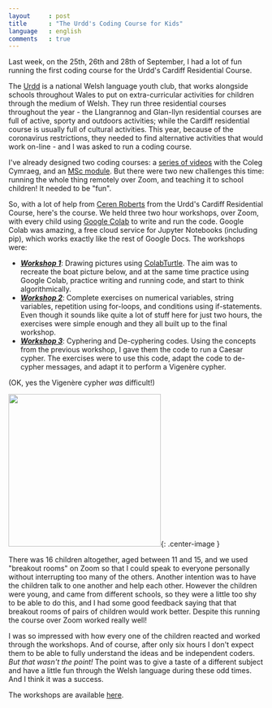 ```yaml
---
layout     : post
title      : "The Urdd's Coding Course for Kids"
language   : english
comments   : true
---
```


Last week, on the 25th, 26th and 28th of September, I had a lot of fun running the first coding course for the Urdd's Cardiff Residential Course.

The [Urdd](https://www.urdd.cymru/en/) is a national Welsh language youth club, that works alongside schools throughout Wales to put on extra-curricular activities for children through the medium of Welsh. They run three residential courses throughout the year - the Llangrannog and Glan-llyn residential courses are full of active, sporty and outdoors activities; while the Cardiff residential course is usually full of cultural activities. This year, because of the coronavirus restrictions, they needed to find alternative activities that would work on-line - and I was asked to run a coding course.

I've already designed two coding courses: a [series of videos](/teaching/tiwtorialau-python/) with the Coleg Cymraeg, and an [MSc module](/cm/). But there were two new challenges this time: running the whole thing remotely over Zoom, and teaching it to school children! It needed to be "fun".

So, with a lot of help from [Ceren Roberts](https://twitter.com/ceren_roberts) from the Urdd's Cardiff Residential Course, here's the course. We held three two hour workshops, over Zoom, with every child using [Google Colab](https://colab.research.google.com/) to write and run the code.  Google Colab was amazing, a free cloud service for Jupyter Notebooks (including pip), which works exactly like the rest of Google Docs. The workshops were:

+ [***Workshop 1***](/outreach/gweithdy1.pdf): Drawing pictures using [ColabTurtle](https://github.com/tolgaatam/ColabTurtle). The aim was to recreate the boat picture below, and at the same time practice using Google Colab, practice writing and running code, and start to think algorithmically.
+ [***Workshop 2***](/outreach/gweithdy2.pdf): Complete exercises on numerical variables, string variables, repetition using for-loops, and conditions using if-statements. Even though it sounds like quite a lot of stuff here for just two hours, the exercises were simple enough and they all built up to the final workshop.
+ [***Workshop 3***](/outreach/gweithdy3.pdf): Cyphering and De-cyphering codes. Using the concepts from the previous workshop, I gave them the code to run a Caesar cypher. The exercises were to use this code, adapt the code to de-cypher messages, and adapt it to perform a Vigenère cypher.

(OK, yes the Vigenère cypher *was* difficult!)

<img src="{{site.baseurl}}/images/cwch.png" width="300">{: .center-image }

There was 16 children altogether, aged between 11 and 15, and we used "breakout rooms" on Zoom so that I could speak to everyone personally without interrupting too many of the others. Another intention was to have the children talk to one another and help each other. However the children were young, and came from different schools, so they were a little too shy to be able to do this, and I had some good feedback saying that that breakout rooms of pairs of children would work better. Despite this running the course over Zoom worked really well!

I was so impressed with how every one of the children reacted and worked through the workshops. And of course, after only six hours I don't expect them to be able to fully understand the ideas and be independent coders. *But that wasn't the point!* The point was to give a taste of a different subject and have a little fun through the Welsh language during these odd times. And I think it was a success.

The workshops are available [here](/outreach/).